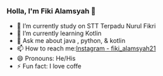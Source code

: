 ### Holla, I'm Fiki Alamsyah 👋

- 🔭 I’m currently study on STT Terpadu Nurul Fikri
- 🌱 I’m currently learning Kotlin
- 💬 Ask me about java , python, & kotlin
- 📫 How to reach me:[Instagram - fiki_alamsyah21](https://www.instagram.com/fiki_alamsyah21/?hl=en)
- 😄 Pronouns: He/His
- ⚡ Fun fact: I love coffe

